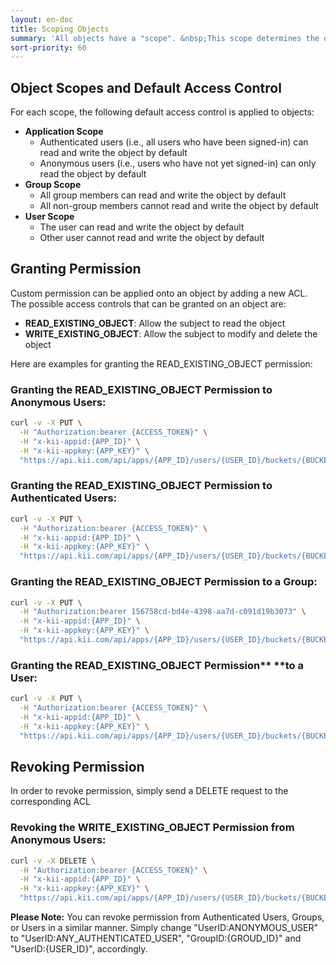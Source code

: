```yaml
---
layout: en-doc
title: Scoping Objects
summary: 'All objects have a "scope". &nbsp;This scope determines the default access control applied to the object upon its creation.&nbsp;For example, an object created in an "Application Scope" bucket will have "Application Scope".'
sort-priority: 60
---
```

## Object Scopes and Default Access Control

For each scope, the following default access control is applied to objects:

* **Application Scope**
    * Authenticated users (i.e., all users who have been signed-in) can read and write the object by default
    * Anonymous users (i.e., users who have not yet signed-in) can only read the object by default
* **Group Scope**
    * All group members can read and write the object by default
    * All non-group members cannot read and write the object by default
* **User Scope**
    * The user can read and write the object by default
    * Other user cannot read and write the object by default

## Granting Permission

Custom permission can be applied onto an object by adding a new ACL.  The possible access controls that can be granted on an object are:

* **READ\_EXISTING\_OBJECT**: Allow the subject to read the object
* **WRITE\_EXISTING\_OBJECT**: Allow the subject to modify and delete the object

Here are examples for granting the READ\_EXISTING\_OBJECT permission:

### Granting the READ\_EXISTING\_OBJECT Permission to Anonymous Users:

```sh
curl -v -X PUT \
  -H "Authorization:bearer {ACCESS_TOKEN}" \
  -H "x-kii-appid:{APP_ID}" \
  -H "x-kii-appkey:{APP_KEY}" \
  "https://api.kii.com/api/apps/{APP_ID}/users/{USER_ID}/buckets/{BUCKET_NAME}/objects/{OBJECT_ID}/acl/READ_EXISTING_OBJECT/UserID:ANONYMOUS_USER"
```

### Granting the READ\_EXISTING\_OBJECT Permission to Authenticated Users:

```sh
curl -v -X PUT \
  -H "Authorization:bearer {ACCESS_TOKEN}" \
  -H "x-kii-appid:{APP_ID}" \
  -H "x-kii-appkey:{APP_KEY}" \
  "https://api.kii.com/api/apps/{APP_ID}/users/{USER_ID}/buckets/{BUCKET_NAME}/objects/{OBJECT_ID}/acl/READ_EXISTING_OBJECT/UserID:ANY_AUTHENTICATED_USER"
```

### Granting the READ\_EXISTING\_OBJECT Permission to a Group:

```sh
curl -v -X PUT \
  -H "Authorization:bearer 156758cd-bd4e-4398-aa7d-c091d19b3073" \
  -H "x-kii-appid:{APP_ID}" \
  -H "x-kii-appkey:{APP_KEY}" \
  "https://api.kii.com/api/apps/{APP_ID}/users/{USER_ID}/buckets/{BUCKET_NAME}/objects/{OBJECT_ID}/acl/READ_EXISTING_OBJECT/GroupID:{GROUP_ID}"
```

### Granting the READ\_EXISTING\_OBJECT Permission** **to a User:

```sh
curl -v -X PUT \
  -H "Authorization:bearer {ACCESS_TOKEN}" \
  -H "x-kii-appid:{APP_ID}" \
  -H "x-kii-appkey:{APP_KEY}" \
  "https://api.kii.com/api/apps/{APP_ID}/users/{USER_ID}/buckets/{BUCKET_NAME}/objects/{OBJECT_ID}/acl/READ_EXISTING_OBJECT/UserID:{USER_ID}"
```

## Revoking Permission

In order to revoke permission, simply send a DELETE request to the corresponding ACL

### Revoking the WRITE\_EXISTING\_OBJECT Permission from Anonymous Users:

```sh
curl -v -X DELETE \
  -H "Authorization:bearer {ACCESS_TOKEN}" \
  -H "x-kii-appid:{APP_ID}" \
  -H "x-kii-appkey:{APP_KEY}" \
  "https://api.kii.com/api/apps/{APP_ID}/users/{USER_ID}/buckets/{BUCKET_NAME}/objects/{OBJECT_ID}/acl/WRITE_EXISTING_OBJECT/UserID:ANONYMOUS_USER"
```

**Please Note:** You can revoke permission from Authenticated Users, Groups, or Users in a similar manner. Simply change "UserID:ANONYMOUS\_USER" to "UserID:ANY\_AUTHENTICATED\_USER", "GroupID:{GROUD\_ID}" and "UserID:{USER\_ID}", accordingly.
